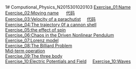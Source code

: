 1# Computional_Physics_N2015301020103
[Exercise_01:Name](./EXERCISE/temp.py)   
[Exercise_02:Moving name](./EXERCISE/des2.md)      [代码](./EXERCISE/temp2.py)    
[Exercise_03:Velocity of a parachutist](./EXERCISE/des3.md)     [代码](./EXERCISE/temp3.py)      
[Exercise_04:The trajectory 0f a cannon shell](./EXERCISE/des4.md)       
[Exercise_05:the effect of spin](./EXERCISE/des5.md)     
[Exercise_06:Chaos in the Driven Nonlinear Pendulum](./EXERCISE/des6.md)      
[Exercise_07:Lorenz model](./EXERCISE/des7.md)      
[Exercise_08:The Billiard Problem](./EXERCISE/des8.md)    
[Mid-term operation](./shell_game/shell_game.md)    
[Exercise_09:The three body](./EXERCISE/des9.md)    
[Exercise_10:Electric Potentials and Field](./EXERCISE/des10.md)        
[Exercise_10:Waves](./EXERCISE/des11.md)


